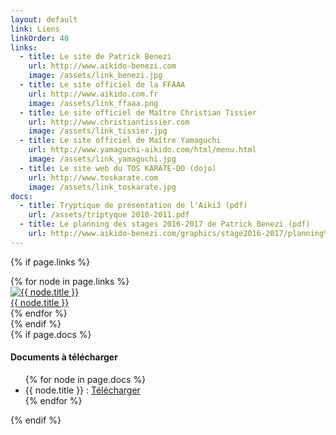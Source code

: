```yaml
---
layout: default
link: Liens
linkOrder: 40
links:
  - title: Le site de Patrick Benezi
    url: http://www.aikido-benezi.com
    image: /assets/link_benezi.jpg
  - title: Le site officiel de la FFAAA
    url: http://www.aikido.com.fr
    image: /assets/link_ffaaa.png
  - title: Le site officiel de Maître Christian Tissier
    url: http://www.christiantissier.com
    image: /assets/link_tissier.jpg
  - title: Le site officiel de Maître Yamaguchi
    url: http://www.yamaguchi-aikido.com/html/menu.html
    image: /assets/link_yamaguchi.jpg
  - title: Le site web du TOS KARATE-DO (dojo)
    url: http://www.toskarate.com
    image: /assets/link_toskarate.jpg
docs:
  - title: Tryptique de présentation de l'Aiki3 (pdf)
    url: /assets/triptyque 2010-2011.pdf
  - title: Le planning des stages 2016-2017 de Patrick Benezi (pdf)
    url: http://www.aikido-benezi.com/graphics/stage2016-2017/planning%202016-2017.pdf
---
```


{% if page.links %}
  <div class="links">
    {% for node in page.links %}
      <div class="links__link">
        <a href="{{ node.url }}" target="_blank">
          <img src="{{node.image | relative_url}}" alt="{{ node.title }}" title="{{ node.title }}" />
          <br />
          {{ node.title }}
        </a>
      </div>
    {% endfor %}
  </div>
{% endif %}

<div class="container">
  <div class="container__full">
    {% if page.docs %}
      <h4>Documents à télécharger</h4>
      <ul>
        {% for node in page.docs %}
          <li>
            {{ node.title }} : <a href="{{ node.url }}" target="_blank">Télécharger</a>
          </li>
        {% endfor %}
      </ul>
    {% endif %}
  </div>
</div>
